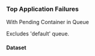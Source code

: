 ### Top Application Failures

With Pending Container in Queue

Excludes 'default' queue.

#### Dataset
